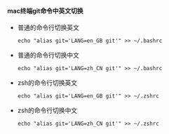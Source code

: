 #### mac终端git命令中英文切换

- 普通的命令行切换英文

  ```txt
  echo "alias git='LANG=en_GB git'" >> ~/.bashrc
  ```

  

+ 普通的命令行切换中文

  ```txt
  echo "alias git='LANG=zh_CN git'" >> ~/.bashrc
  ```

  

+ zsh的命令行切换英文

  ```txt
  echo "alias git='LANG=en_GB git'" >> ~/.zshrc
  ```



+ zsh的命令行切换中文

  ```txt
  echo "alias git='LANG=zh_CN git'" >> ~/.zshrc
  ```

  